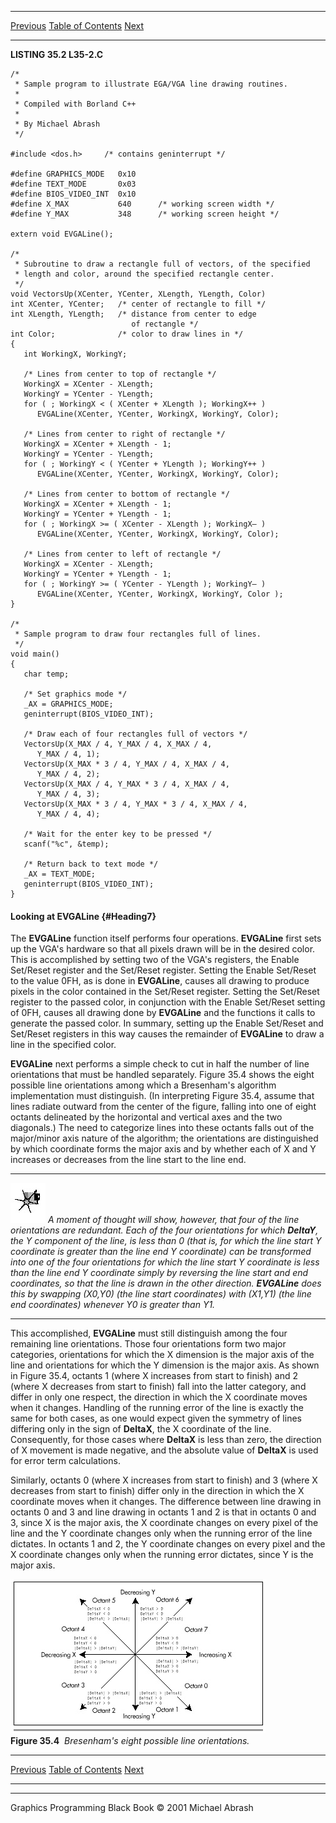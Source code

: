   ------------------------ --------------------------------- --------------------
  [Previous](35-03.html)   [Table of Contents](index.html)   [Next](35-05.html)
  ------------------------ --------------------------------- --------------------

**LISTING 35.2 L35-2.C**

    /*
     * Sample program to illustrate EGA/VGA line drawing routines.
     *
     * Compiled with Borland C++
     *
     * By Michael Abrash
     */

    #include <dos.h>     /* contains geninterrupt */

    #define GRAPHICS_MODE   0x10
    #define TEXT_MODE       0x03
    #define BIOS_VIDEO_INT  0x10
    #define X_MAX           640      /* working screen width */
    #define Y_MAX           348      /* working screen height */

    extern void EVGALine();

    /*
     * Subroutine to draw a rectangle full of vectors, of the specified
     * length and color, around the specified rectangle center.
     */
    void VectorsUp(XCenter, YCenter, XLength, YLength, Color)
    int XCenter, YCenter;   /* center of rectangle to fill */
    int XLength, YLength;   /* distance from center to edge
                               of rectangle */
    int Color;              /* color to draw lines in */
    {
       int WorkingX, WorkingY;

       /* Lines from center to top of rectangle */
       WorkingX = XCenter - XLength;
       WorkingY = YCenter - YLength;
       for ( ; WorkingX < ( XCenter + XLength ); WorkingX++ )
          EVGALine(XCenter, YCenter, WorkingX, WorkingY, Color);

       /* Lines from center to right of rectangle */
       WorkingX = XCenter + XLength - 1;
       WorkingY = YCenter - YLength;
       for ( ; WorkingY < ( YCenter + YLength ); WorkingY++ )
          EVGALine(XCenter, YCenter, WorkingX, WorkingY, Color);

       /* Lines from center to bottom of rectangle */
       WorkingX = XCenter + XLength - 1;
       WorkingY = YCenter + YLength - 1;
       for ( ; WorkingX >= ( XCenter - XLength ); WorkingX— )
          EVGALine(XCenter, YCenter, WorkingX, WorkingY, Color);

       /* Lines from center to left of rectangle */
       WorkingX = XCenter - XLength;
       WorkingY = YCenter + YLength - 1;
       for ( ; WorkingY >= ( YCenter - YLength ); WorkingY— )
          EVGALine(XCenter, YCenter, WorkingX, WorkingY, Color );
    }

    /*
     * Sample program to draw four rectangles full of lines.
     */
    void main()
    {
       char temp;

       /* Set graphics mode */
       _AX = GRAPHICS_MODE;
       geninterrupt(BIOS_VIDEO_INT);

       /* Draw each of four rectangles full of vectors */
       VectorsUp(X_MAX / 4, Y_MAX / 4, X_MAX / 4,
          Y_MAX / 4, 1);
       VectorsUp(X_MAX * 3 / 4, Y_MAX / 4, X_MAX / 4,
          Y_MAX / 4, 2);
       VectorsUp(X_MAX / 4, Y_MAX * 3 / 4, X_MAX / 4,
          Y_MAX / 4, 3);
       VectorsUp(X_MAX * 3 / 4, Y_MAX * 3 / 4, X_MAX / 4,
          Y_MAX / 4, 4);

       /* Wait for the enter key to be pressed */
       scanf("%c", &temp);

       /* Return back to text mode */
       _AX = TEXT_MODE;
       geninterrupt(BIOS_VIDEO_INT);
    }

#### Looking at EVGALine {#Heading7}

The **EVGALine** function itself performs four operations. **EVGALine**
first sets up the VGA's hardware so that all pixels drawn will be in the
desired color. This is accomplished by setting two of the VGA's
registers, the Enable Set/Reset register and the Set/Reset register.
Setting the Enable Set/Reset to the value 0FH, as is done in
**EVGALine**, causes all drawing to produce pixels in the color
contained in the Set/Reset register. Setting the Set/Reset register to
the passed color, in conjunction with the Enable Set/Reset setting of
0FH, causes all drawing done by **EVGALine** and the functions it calls
to generate the passed color. In summary, setting up the Enable
Set/Reset and Set/Reset registers in this way causes the remainder of
**EVGALine** to draw a line in the specified color.

**EVGALine** next performs a simple check to cut in half the number of
line orientations that must be handled separately. Figure 35.4 shows the
eight possible line orientations among which a Bresenham's algorithm
implementation must distinguish. (In interpreting Figure 35.4, assume
that lines radiate outward from the center of the figure, falling into
one of eight octants delineated by the horizontal and vertical axes and
the two diagonals.) The need to categorize lines into these octants
falls out of the major/minor axis nature of the algorithm; the
orientations are distinguished by which coordinate forms the major axis
and by whether each of X and Y increases or decreases from the line
start to the line end.

  ------------------- ------------------------------------------------------------------------------------------------------------------------------------------------------------------------------------------------------------------------------------------------------------------------------------------------------------------------------------------------------------------------------------------------------------------------------------------------------------------------------------------------------------------------------------------------------------------------------------------------------------------------------------------------------------------------------------
  ![](images/i.jpg)   *A moment of thought will show, however, that four of the line orientations are redundant. Each of the four orientations for which **DeltaY**, the Y component of the line, is less than 0 (that is, for which the line start Y coordinate is greater than the line end Y coordinate) can be transformed into one of the four orientations for which the line start Y coordinate is less than the line end Y coordinate simply by reversing the line start and end coordinates, so that the line is drawn in the other direction. **EVGALine** does this by swapping (X0,Y0) (the line start coordinates) with (X1,Y1) (the line end coordinates) whenever Y0 is greater than Y1.*
  ------------------- ------------------------------------------------------------------------------------------------------------------------------------------------------------------------------------------------------------------------------------------------------------------------------------------------------------------------------------------------------------------------------------------------------------------------------------------------------------------------------------------------------------------------------------------------------------------------------------------------------------------------------------------------------------------------------------

This accomplished, **EVGALine** must still distinguish among the four
remaining line orientations. Those four orientations form two major
categories, orientations for which the X dimension is the major axis of
the line and orientations for which the Y dimension is the major axis.
As shown in Figure 35.4, octants 1 (where X increases from start to
finish) and 2 (where X decreases from start to finish) fall into the
latter category, and differ in only one respect, the direction in which
the X coordinate moves when it changes. Handling of the running error of
the line is exactly the same for both cases, as one would expect given
the symmetry of lines differing only in the sign of **DeltaX**, the X
coordinate of the line. Consequently, for those cases where **DeltaX**
is less than zero, the direction of X movement is made negative, and the
absolute value of **DeltaX** is used for error term calculations.

Similarly, octants 0 (where X increases from start to finish) and 3
(where X decreases from start to finish) differ only in the direction in
which the X coordinate moves when it changes. The difference between
line drawing in octants 0 and 3 and line drawing in octants 1 and 2 is
that in octants 0 and 3, since X is the major axis, the X coordinate
changes on every pixel of the line and the Y coordinate changes only
when the running error of the line dictates. In octants 1 and 2, the Y
coordinate changes on every pixel and the X coordinate changes only when
the running error dictates, since Y is the major axis.

![](images/35-04.jpg)\
 **Figure 35.4**  *Bresenham's eight possible line orientations.*

  ------------------------ --------------------------------- --------------------
  [Previous](35-03.html)   [Table of Contents](index.html)   [Next](35-05.html)
  ------------------------ --------------------------------- --------------------

* * * * *

Graphics Programming Black Book © 2001 Michael Abrash
